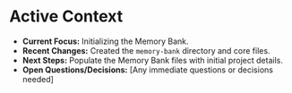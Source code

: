 <!-- Version: 0.1 | Last Updated: 2025-04-05 | Updated By: Cline -->

# Active Context

*   **Current Focus:** Initializing the Memory Bank.
*   **Recent Changes:** Created the `memory-bank` directory and core files.
*   **Next Steps:** Populate the Memory Bank files with initial project details.
*   **Open Questions/Decisions:** [Any immediate questions or decisions needed]